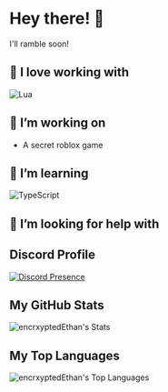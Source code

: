 # Hey there! 👋

I'll ramble soon!

## 💜 I love working with

<div style="display: flex;">
  <img src="https://img.shields.io/badge/Lua-%232C2D72.svg?logo=lua&logoColor=white" alt="Lua"/>
</div>

## 🔭 I’m working on

- A secret roblox game

## 🌱 I’m learning

<div display="flex">
  <img src="https://img.shields.io/badge/typescript-%23007ACC.svg?style=for-the-badge&logo=typescript&logoColor=white" alt="TypeScript"/>
</div>

## 🤔 I’m looking for help with

## Discord Profile
[![Discord Presence](https://lanyard.cnrad.dev/api/1024822280599117824?hideProfile=false&hideClan=true)](https://discord.com/users/1024822280599117824)

## My GitHub Stats
![encrxyptedEthan's Stats](https://github-readme-stats.vercel.app/api?username=encrxyptedEthan&theme=midnight-purple&show_icons=true&hide_border=true&count_private=true)

## My Top Languages
![encrxyptedEthan's Top Languages](https://github-readme-stats.vercel.app/api/top-langs/?username=encrxyptedEthan&theme=midnight-purple&show_icons=true&hide_border=true&layout=compact)
